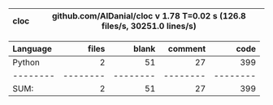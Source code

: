 cloc|github.com/AlDanial/cloc v 1.78  T=0.02 s (126.8 files/s, 30251.0 lines/s)
--- | ---

Language|files|blank|comment|code
:-------|-------:|-------:|-------:|-------:
Python|2|51|27|399
--------|--------|--------|--------|--------
SUM:|2|51|27|399
